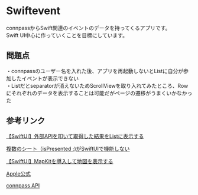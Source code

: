 # Swiftevent

connpassからSwift関連のイベントのデータを持ってくるアプリです。  
Swift UI中心に作っていくことを目標にしています。

## 問題点
・connpassのユーザー名を入れた後、アプリを再起動しないとListに自分が参加したイベントが表示できない  
・Listだとseparatorが消えないためScrollViewを取り入れてみたところ、Rowにそれぞれのデータを表示することは可能だがページの遷移がうまくいかなかった  

## 参考リンク
<a href="https://qiita.com/MilanistaDev/items/64dca8c9d5099a19529e">【SwiftUI】外部APIを叩いて取得した結果をListに表示する</a>  

<a href="https://www.it-swarm.dev/ja/swift/複数のシート（ispresented-がswiftuiで機能しない/813529631/">複数のシート（isPresented :)がSwiftUIで機能しない</a>  

<a href="https://qiita.com/chino_tweet/items/73e6df230ab77a2f5887">【SwiftUI】MapKitを導入して地図を表示する</a>  

<a href="https://developer.apple.com/jp/xcode/swiftui/">Apple公式</a>  

 <a href="https://connpass.com/about/api/">connpass API</a>

